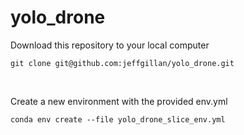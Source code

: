 # yolo_drone

Download this repository to your local computer

`git clone git@github.com:jeffgillan/yolo_drone.git`

<br>

Create a new environment with the provided env.yml

`conda env create --file yolo_drone_slice_env.yml`
